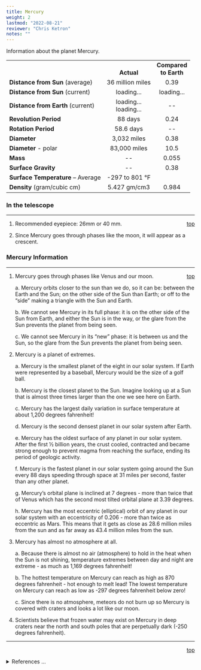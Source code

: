 ```yaml
---
title: Mercury
weight: 2
lastmod: "2022-08-21"
reviewer: "Chris Ketron"
notes: ""
---
```


<script src="/notes/js/whatsup.js"></script>
<script src="/notes/js/utils.js"></script>
<script type="text/javascript">
	var objectName ="Mercury"
	var objectDesc ="Closest Planet to the Sun"
	var objectImage="mercury.jpg"
</script>
<script type="text/javascript">
	setInterval(function(){
		fetch("../data.json")
			.then(function(response) {
				return response.json();
			})
			.then(function(data) {
				var d=new Date();
				var v=interpolate(data.Mercury.sun_distance,d.valueOf()/1000);
				document.getElementById("dist_sun").innerText=au_to_mi(v).numberFormat(3)+' miles';
				document.getElementById("dist_sun_au").innerText=v.numberFormat(3);
				var v=interpolate(data.Mercury.earth_distance,d.valueOf()/1000);
				document.getElementById("dist_earth").innerText=au_to_mi(v).numberFormat(3)+' miles';
				document.getElementById("dist_earth_light").innerText=au_to_ls(v).timeFormat()+' light-time';
			})
			.catch(function(error) {
				console.log('error: '+error);
			});
		}, 1000);
</script>

<span style='float:right;'><div id=whatsup></div></span>

Information about the planet Mercury.

|                                   |                                         |                                          |
| --------------------------------- | :-------------------------------------: | :--------------------------------------: |
|                                   |             <br/>**Actual**             |        **Compared<br/>to Earth**         |
| **Distance from Sun** (average)   |            36 million miles             |                   0.39                   |
| **Distance from Sun** (current)   |  <span id="dist_sun">loading...</span>  | <span id="dist_sun_au">loading...</span> |
| **Distance from Earth** (current) | <span id="dist_earth">loading...</span><br /><span id="dist_earth_light">loading...</span> |                    --                    |
| **Revolution Period**             |                 88 days                 |                   0.24                   |
| **Rotation Period**               |                58.6 days                |                    --                    |
| **Diameter**                      |               3,032 miles               |                   0.38                   |
| **Diameter** - polar              |              83,000 miles               |                   10.5                   |
| **Mass**                          |                   --                    |                  0.055                   |
| **Surface Gravity**               |                   --                    |                   0.38                   |
| **Surface Temperature** – Average |           -297 to 801 &deg;F            |                                          |
| **Density** (gram/cubic cm)       |              5.427 gm/cm3               |                  0.984                   |

### In the telescope

---
<span style='float:right;'>[top](#)</span>

1. Recommended eyepiece: 26mm or 40 mm.

2. Since Mercury goes through phases like the moon, it will appear as a crescent.

### Mercury Information

---
<span style='float:right;'>[top](#)</span>

1. Mercury goes through phases like Venus and our moon.

   a. Mercury orbits closer to the sun than we do, so it can be: between the Earth and the Sun; on the other side of the Sun than Earth; or off to the “side” making a triangle with the Sun and Earth.

   b. We cannot see Mercury in its full phase: it is on the other side of the Sun from Earth, and either the Sun is in the way, or the glare from the Sun prevents the planet from being seen.

   c. We cannot see Mercury in its “new” phase: it is between us and the Sun, so the glare from the Sun prevents the planet from being seen.

2. Mercury is a planet of extremes.

   a. Mercury is the smallest planet of the eight in our solar system. If Earth were represented by a baseball, Mercury would be the size of a golf ball.

   b. Mercury is the closest planet to the Sun. Imagine looking up at a Sun that is almost three times larger than the one we see here on Earth.

   c. Mercury has the largest daily variation in surface temperature at about 1,200 degrees fahrenheit!

   d. Mercury is the second densest planet in our solar system after Earth.

   e. Mercury has the oldest surface of any planet in our solar system. After the first ½ billion years, the crust cooled, contracted and became strong enough to prevent magma from reaching the surface, ending its period of geologic activity.

   f. Mercury is the fastest planet in our solar system going around the Sun every 88 days speeding through space at 31 miles per second, faster than any other planet.

   g. Mercury’s orbital plane is inclined at 7 degrees - more than twice that of Venus which has the second most tilted orbital plane at 3.39 degrees.

   h. Mercury has the most eccentric (elliptical) orbit of any planet in our solar system with an eccentricity of 0.206 - more than twice as eccentric as Mars. This means that it gets as close as 28.6 million miles from the sun and as far away as 43.4 million miles from the sun.

3. Mercury has almost no atmosphere at all.

   a. Because there is almost no air (atmosphere) to hold in the heat when the Sun is not shining, temperature extremes between day and night are extreme - as much as 1,169 degrees fahrenheit!

   b. The hottest temperature on Mercury can reach as high as 870 degrees fahrenheit - hot enough to melt lead! The lowest temperature on Mercury can reach as low as -297 degrees fahrenheit below zero!

   c. Since there is no atmosphere, meteors do not burn up so Mercury is covered with craters and looks a lot like our moon.

4. Scientists believe that frozen water may exist on Mercury in deep craters near the north and south poles that are perpetually dark (-250 degrees fahrenheit).

---
<span style='float:right;'>[top](#)</span>
<br/>
<details>
<summary>References ...</summary>

|   |   |   | 
| ----------------- | ----------- | --------------------------------------------------------------------------------------------------------------- |
| **Item**          | **Updated** | **Notes**                                                                                                       |
| Distance from Sun | 2017-05-04  | <https://solarsystem.nasa.gov/planets/mercury/facts>                                                            |
| Revolution Period | 2017-05-04  | <https://solarsystem.nasa.gov/planets/mercury/facts>                                                            |
| Rotation Period   | 2017-05-04  | <https://solarsystem.nasa.gov/planets/mercury/facts>                                                            |
| Diameter          | 2017-05-04  | <https://solarsystem.nasa.gov/planets/mercury/facts>                                                            |
| Mass              | 2017-05-04  | <https://solarsystem.nasa.gov/planets/mercury/facts>                                                            |
| Surface Gravity   | 2017-05-04  | <https://solarsystem.nasa.gov/planets/mercury/facts>                                                            |
| Temperature       | 2017-05-04  | <https://solarsystem.nasa.gov/planets/mercury/facts>                                                            |
| Density           | 2017-05-04  | <https://solarsystem.nasa.gov/planets/mercury/facts>                                                            |
| Other Information | 2017-05-04  | <https://solarsystem.nasa.gov/planets/mercury/facts><br/><http://www.windows2universe.org/mercury/mercury.html> |
</details>
